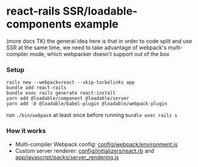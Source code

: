 # react-rails SSR/loadable-components example

(more docs TK) the general idea here is that in order to code split and use SSR at the same time, we need to take advantage of webpack's multi-compiler mode, which webpacker doesn't support out of the box

### Setup
```
rails new --webpack=react --skip-turbolinks app
bundle add react-rails
bundle exec rails generate react:install
yarn add @loadable/component @loadable/server
yarn add -D @loadable/babel-plugin @loadable/webpack-plugin
```

run `./bin/webpack` at least once before running `bundle exec rails s`

### How it works

- Multi-compiler Webpack config: [config/webpack/environment.js](config/webpack/environment.js)
- Custom server renderer: [config/initializers/react.rb](config/initializers/react.rb) and [app/javascript/packs/server_rendering.js](app/javascript/packs/server_rendering.js)

